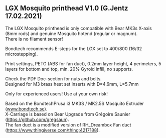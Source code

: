 ## LGX Mosquito printhead V1.0 (G.Jentz 17.02.2021)

The LGX Mosquito printhead is only compatible with Bear MK3s X-axis (8mm rods) and genuine Mosquito hotend (regular or magnum).<br>
There is no filament sensor!

Bondtech recommends E-steps for the LGX set to 400/800 (16/32 microstepping).

Print settings, PETG (ABS for fan duct), 0.2mm layer height, 4 perimeters, 5 layers for bottom and top, min. 20% Gyroid infill, no supports.

Check the PDF Doc-section for nuts and bolts. <br>
Designed for M3 brass heat set inserts with D=4.6mm, L=5.7mm

Only for experienced users! Use at your own risk!


Based on the BondtechPrusa i3 MK3S / MK2.5S Mosquito Extruder  (www.bondtech.se).<br>
X-Carriage is based on Bear Upgrade from Grégoire Saunier (https://github.com/gregsaun).<br>
The fan duct is a modified version of RH_Dreambox Fan duct (https://www.thingiverse.com/thing:4217188).
